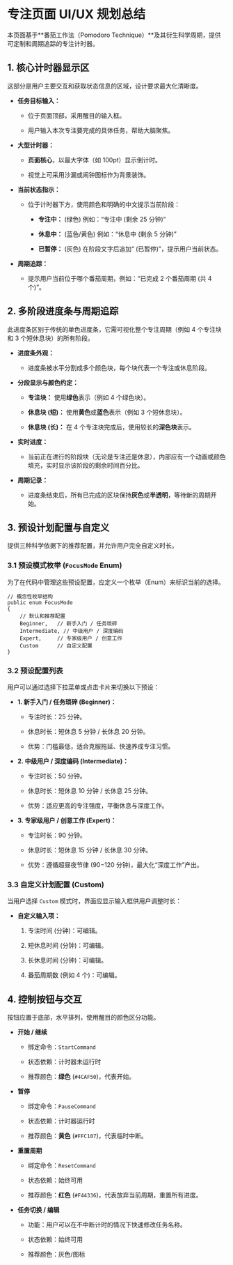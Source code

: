 ﻿# 专注页面 UI/UX 规划总结

本页面基于**番茄工作法（Pomodoro Technique）**及其衍生科学周期，提供可定制和周期追踪的专注计时器。

## 1. 核心计时器显示区

这部分是用户主要交互和获取状态信息的区域，设计要求最大化清晰度。

-   **任务目标输入：**
    
    -   位于页面顶部，采用醒目的输入框。
        
    -   用户输入本次专注要完成的具体任务，帮助大脑聚焦。
        
-   **大型计时器：**
    
    -   **页面核心**，以最大字体（如 100pt）显示倒计时。
        
    -   视觉上可采用沙漏或闹钟图标作为背景装饰。
        
-   **当前状态指示：**
    
    -   位于计时器下方，使用颜色和明确的中文提示当前阶段：
        
        -   **专注中：** (绿色) 例如：“专注中 (剩余 25 分钟)”
            
        -   **休息中：** (蓝色/黄色) 例如：“休息中 (剩余 5 分钟)”
            
        -   **已暂停：** (灰色) 在阶段文字后追加“ (已暂停)”，提示用户当前状态。
            
-   **周期追踪：**
    
    -   提示用户当前位于哪个番茄周期，例如：“已完成 2 个番茄周期 (共 4 个)”。
        

## 2. 多阶段进度条与周期追踪

此进度条区别于传统的单色进度条，它需可视化整个专注周期（例如 4 个专注块和 3 个短休息块）的所有阶段。

-   **进度条外观：**
    
    -   进度条被水平分割成多个颜色块，每个块代表一个专注或休息阶段。
        
-   **分段显示与颜色约定：**
    
    -   **专注块：** 使用**绿色**表示（例如 4 个绿色块）。
        
    -   **休息块 (短)：** 使用**黄色**或**蓝色**表示（例如 3 个短休息块）。
        
    -   **休息块 (长)：** 在 4 个专注块完成后，使用较长的**深色块**表示。
        
-   **实时进度：**
    
    -   当前正在进行的阶段块（无论是专注还是休息），内部应有一个动画或颜色填充，实时显示该阶段的剩余时间百分比。
        
-   **周期记录：**
    
    -   进度条结束后，所有已完成的区块保持**灰色**或**半透明**，等待新的周期开始。
        

## 3. 预设计划配置与自定义

提供三种科学依据下的推荐配置，并允许用户完全自定义时长。

### 3.1 预设模式枚举 (`FocusMode` Enum)

为了在代码中管理这些预设配置，应定义一个枚举（Enum）来标识当前的选择。

```
// 概念性枚举结构
public enum FocusMode
{
    // 默认和推荐配置
    Beginner,   // 新手入门 / 任务琐碎
    Intermediate, // 中级用户 / 深度编码
    Expert,     // 专家级用户 / 创意工作
    Custom      // 自定义配置
}
```

### 3.2 预设配置列表

用户可以通过选择下拉菜单或点击卡片来切换以下预设：

-   **1. 新手入门 / 任务琐碎 (Beginner)：**
    
    -   专注时长：25 分钟。
        
    -   休息时长：短休息 5 分钟 / 长休息 20 分钟。
        
    -   优势：门槛最低，适合克服拖延、快速养成专注习惯。
        
-   **2. 中级用户 / 深度编码 (Intermediate)：**
    
    -   专注时长：50 分钟。
        
    -   休息时长：短休息 10 分钟 / 长休息 25 分钟。
        
    -   优势：适应更高的专注强度，平衡休息与深度工作。
        
-   **3. 专家级用户 / 创意工作 (Expert)：**
    
    -   专注时长：90 分钟。
        
    -   休息时长：短休息 15 分钟 / 长休息 30 分钟。
        
    -   优势：遵循超昼夜节律 (90−120 分钟)，最大化“深度工作”产出。
        

### 3.3 自定义计划配置 (Custom)

当用户选择 `Custom` 模式时，界面应显示输入框供用户调整时长：

-   **自定义输入项：**
    
    1.  专注时间 (分钟)：可编辑。
        
    2.  短休息时间 (分钟)：可编辑。
        
    3.  长休息时间 (分钟)：可编辑。
        
    4.  番茄周期数 (例如 4 个)：可编辑。
        

## 4. 控制按钮与交互

按钮应置于底部，水平排列，使用醒目的颜色区分功能。

-   **开始 / 继续**
    
    -   绑定命令：`StartCommand`
        
    -   状态依赖：计时器未运行时
        
    -   推荐颜色：**绿色** (`#4CAF50`)，代表开始。
        
-   **暂停**
    
    -   绑定命令：`PauseCommand`
        
    -   状态依赖：计时器运行时
        
    -   推荐颜色：**黄色** (`#FFC107`)，代表临时中断。
        
-   **重置周期**
    
    -   绑定命令：`ResetCommand`
        
    -   状态依赖：始终可用
        
    -   推荐颜色：**红色** (`#F44336`)，代表放弃当前周期，重置所有进度。
        
-   **任务切换 / 编辑**
    
    -   功能：用户可以在不中断计时的情况下快速修改任务名称。
        
    -   状态依赖：始终可用
        
    -   推荐颜色：灰色/图标